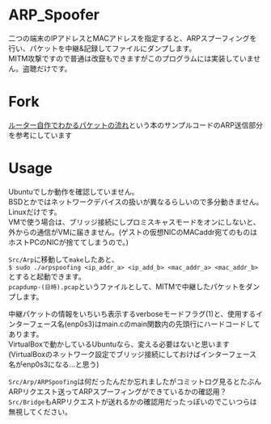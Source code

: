 # ARP_Spoofer
二つの端末のIPアドレスとMACアドレスを指定すると、ARPスプーフィングを行い、パケットを中継&記録してファイルにダンプします。  
MITM攻撃ですので普通は改竄もできますがこのプログラムには実装していません。盗聴だけです。

# Fork
[ルーター自作でわかるパケットの流れ](http://gihyo.jp/book/2011/978-4-7741-4745-1/support)という本のサンプルコードのARP送信部分を参考にしています

# Usage
Ubuntuでしか動作を確認していません。  
BSDとかではネットワークデバイスの扱いが異なるらしいので多分動きません。Linuxだけです。  
VMで使う場合は、ブリッジ接続にしプロミスキャスモードをオンにしないと、外からの通信がVMに届きません。(ゲストの仮想NICのMACaddr宛てのものはホストPCのNICが捨ててしまうので。)  
  
`Src/Arp`に移動して`make`したあと、  
`$ sudo ./arpspoofing <ip_addr_a> <ip_add_b> <mac_addr_a> <mac_addr_b>`  
とすると起動できます。  
`pcapdump-(日時).pcap`というファイルとして、MITMで中継したパケットをダンプします。

中継パケットの情報をいちいち表示するverboseモードフラグ(1)と、使用するインターフェース名(enp0s3)はmain.cのmain関数内の先頭行にハードコードしてあります。  
VirtualBoxで動かしているUbuntuなら、変える必要はないと思います(VirtualBoxのネットワーク設定でブリッジ接続にしておけばインターフェース名がenp0s3になる...と思う)  
  
`Src/Arp/ARPSpoofing`は何だったんだか忘れましたがコミットログ見るとたぶんARPリクエスト送ってARPスプーフィングができているかの確認用？  
`Src/Bridge`もARPリクエストが送れるかの確認用だったっぽいのでこいつらは無視してください。

# 
